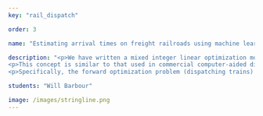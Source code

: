 ```yaml
---
key: "rail_dispatch"

order: 3

name: "Estimating arrival times on freight railroads using machine learning"

description: "<p>We have written a mixed integer linear optimization model that dispatches trains according to signaling constraints on single track railway lines with passing sidings and does so optimally according to the minimization of a weighted delay measure.</p>
<p>This concept is similar to that used in commercial computer-aided dispatching systems, but those systems have the notable shortcoming of being overridden often in areas with complex dispatching situations. That is, they do not match the behavior of human dispatchers well. I propose to remedy this problem by performing inverse optimization according to known historical data for single track rail lines.</p>
<p>Specifically, the forward optimization problem (dispatching trains) can be tuned to match historical dispatching behavior as closely as possible. The resulting dispatching model is a useful simulation tool that could be used for prediction of train arrivals, assessment of dispatching performance, investigation of track infrastructure layout, and schedule optimization.</p>"

students: "Will Barbour"

image: /images/stringline.png
---
```

